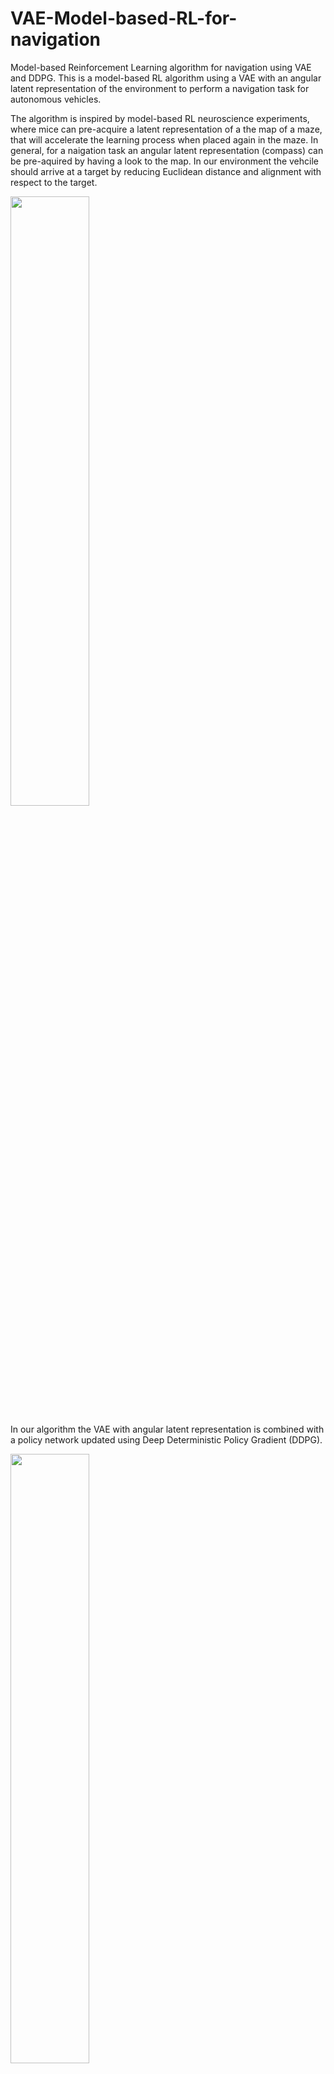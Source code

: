 # VAE-Model-based-RL-for-navigation
Model-based Reinforcement Learning algorithm for navigation using VAE and DDPG.
This is a model-based RL algorithm using a VAE with an angular latent representation of the environment to perform a navigation task for autonomous vehicles.

The algorithm is inspired by model-based RL neuroscience experiments, where mice can pre-acquire a latent representation of a the map of a maze, that will accelerate the learning process when placed again in the maze. In general, for a naigation task an angular latent representation (compass) can be pre-aquired by having a look to the map. In our environment the vehcile should arrive at a target by reducing Euclidean distance and alignment with respect to the target.

<img src="https://github.com/AngelCanelo/VAE-Model-based-RL-for-navigation/blob/main/images/Fig_1_Navigation_Environments.png" width=50% height=50%>

In our algorithm the VAE with angular latent representation is combined with a policy network updated using Deep Deterministic Policy Gradient (DDPG).

<img src="https://github.com/AngelCanelo/VAE-Model-based-RL-for-navigation/blob/main/images/Fig_2_workflow_diagram.png" width=50% height=50%>

Our algorithm outperformed state-of-the-art algorithms such as Twin Delayed Deep Deterministic policy gradient (TD3), and DDPG in performing this navigation task.

<img src="https://github.com/AngelCanelo/VAE-Model-based-RL-for-navigation/blob/main/images/Fig_3_results.png" width=50% height=50%>

- **images** folder contains the enviroments, workflow diagram, and the results.
- **models** folder contains the different files for training the models, and the file to test them.
- **weights** folder contains the weight files for each network used by the test file.
